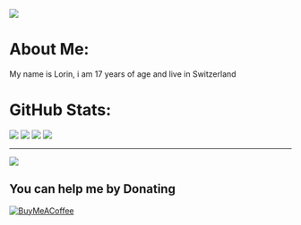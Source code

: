 ![](https://github.com/lorinsinzig/lorinsinzig/blob/master/ressources/LS-GitHub-Header.gif)

# About Me:
My name is Lorin, i am 17 years of age and live in Switzerland

# GitHub Stats:
![](https://github-readme-stats.vercel.app/api?username=lorinsinzig&theme=radical&hide_border=true&include_all_commits=false&count_private=false) 
![](https://github-readme-streak-stats.herokuapp.com/?user=lorinsinzig&theme=radical&hide_border=true)
![](https://github-readme-stats.vercel.app/api/top-langs/?username=lorinsinzig&theme=radical&hide_border=true&include_all_commits=false&count_private=false&layout=compact)
![](https://quotes-github-readme.vercel.app/api?type=horizontal&theme=radical)

---
[![](https://visitcount.itsvg.in/api?id=lorinsinzig&icon=3&color=10)](https://visitcount.itsvg.in)

## You can help me by Donating
[![BuyMeACoffee](https://img.shields.io/badge/Buy%20Me%20a%20Coffee-ee4185?style=for-the-badge&logo=buy-me-a-coffee&logoColor=gold)](https://buymeacoffee.com/kynseh)
